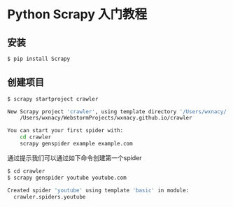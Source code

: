 # Python Scrapy 入门教程

## 安装
```bash
$ pip install Scrapy
```

## 创建项目
```bash
$ scrapy startproject crawler

New Scrapy project 'crawler', using template directory '/Users/wxnacy/.pyenv/versions/3.5.0/envs/env_lightcircle/lib/python3.5/site-packages/scrapy/templates/project', created in:
    /Users/wxnacy/WebstormProjects/wxnacy.github.io/crawler

You can start your first spider with:
    cd crawler
    scrapy genspider example example.com

```

通过提示我们可以通过如下命令创建第一个spider
```bash
$ cd crawler
$ scrapy genspider youtube youtube.com

Created spider 'youtube' using template 'basic' in module:
  crawler.spiders.youtube

```